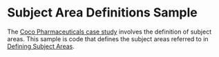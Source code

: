 <!-- SPDX-License-Identifier: CC-BY-4.0 -->
<!-- Copyright Contributors to the ODPi Egeria project. -->

# Subject Area Definitions Sample

The [Coco Pharmaceuticals case study](https://odpi.github.io/data-governance/coco-pharmaceuticals/) involves the definition of subject areas.
This sample is code that defines the subject areas
referred to in [Defining Subject Areas](https://github.com/odpi/data-governance/blob/master/docs/coco-pharmaceuticals/scenarios/defining-subject-areas/README.md). 
   